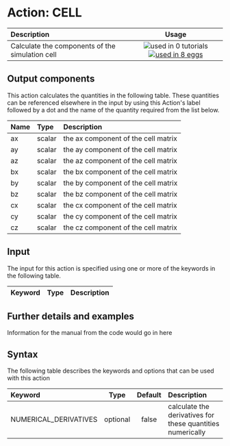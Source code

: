 # Action: CELL

| Description    | Usage |
|:--------|:--------:|
| Calculate the components of the simulation cell | ![used in 0 tutorials](https://img.shields.io/badge/tutorials-0-red.svg)[![used in 8 eggs](https://img.shields.io/badge/nest-8-green.svg)](https://www.plumed-nest.org/browse.html?search=CELL) | 

## Output components

This action calculates the quantities in the following table.  These quantities can be referenced elsewhere in the input by using this Action's label followed by a dot and the name of the quantity required from the list below.

| Name | Type | Description |
|:-------|:-----|:-------|
| ax | scalar | the ax component of the cell matrix | 
| ay | scalar | the ay component of the cell matrix | 
| az | scalar | the az component of the cell matrix | 
| bx | scalar | the bx component of the cell matrix | 
| by | scalar | the by component of the cell matrix | 
| bz | scalar | the bz component of the cell matrix | 
| cx | scalar | the cx component of the cell matrix | 
| cy | scalar | the cy component of the cell matrix | 
| cz | scalar | the cz component of the cell matrix | 


## Input

The input for this action is specified using one or more of the keywords in the following table.

| Keyword |  Type | Description |
|:--------|:------:|:-----------|


## Further details and examples 
Information for the manual from the code would go in here 
## Syntax 
The following table describes the keywords and options that can be used with this action 

| Keyword | Type | Default | Description |
|:-------|:----:|:-------:|:-----------|
| NUMERICAL_DERIVATIVES | optional | false |  calculate the derivatives for these quantities numerically |

